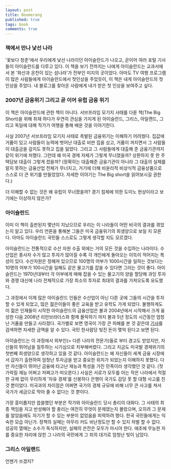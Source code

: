 ```yaml
---
layout: post
title: Boomerang
published: true
tags: book
comments: true
---
```


### 책에서 만나 낯선 나라
  '꽃보다 청춘'에서 우리에게 낯선 나라이던 아이슬란드가 나오고, 곧이어 여러 포털 기사들이 아이슬란드를 다루고 있다.
  이 책을 보기 전까지는 나에게 아이슬란드는 교과서에서 본 '화산과 온천이 있는 섬나라'가 전부인 미지의 곳이었다. 
  아마도 TV 여행 프로그램이 많은 사람들에게 아이슬란드에서 첫인상을 주었듯이, 이 책은 내게 아이슬란드의 첫 인상을 주었다. 
  내 블로그를 찾아온 사람에게 내가 받은 첫 인상을 보여주고 싶다.
  
### 2007년 금융위기 그리고 곧 이어 유럽 금융 위기
  이 책은 아이슬란드에 관한 책이 아니다. 
  서브프라임 모기지 사태를 다룬 책(The Big Short)을 위해 취재 하다가 우연히 관심을 가지게 된 아이슬란드, 그리스, 아일랜드, 그리고 독일에 대해 작가가 여행을 통해 배운 것을 이야기한다.
  
  사실 2007년 서브프라임 모기지 사태로 촉발된 금융위기는 이해하기 어려웠다. 
  집값에 거품이 있고 사람들이 능력에 벗어난 대출로 비싼 집을 샀고, 거품이 꺼지면서 그 사람들이 대출금을 갚지도 못하고 집을 잃었다.
  그리고 그 사람들에게 대출해 준 금융기관까지 같이 위기에 처했다. 그런데 왜 미국 경제 자체가 그렇게 무너졌을까? 상환하지 못 한 주택담보 대출이 그렇게 컸을까?
  (정확히는 대출해준 금융기관이 아니라 그 대출의 실체를 알지 못하는 금융산업 전체가 무너지고, 거기에 더해 비윤리적 비상식적 금융상품으로 스스로 더 큰 위기를 만들었었다. 자세한 이야기는 The Big short을 읽어보시길 권한다.)
  
  더 이해할 수 없는 것은 왜 유럽이 무너졌을까? 경기 침체에 의한 도미노 현상이라고 보기에는 이상하지 않은가? 
  
### 아이슬란드
  이미 이 책이 출판된지 몇년이 지났으므로 우리는 이 나라들이 어떤 비극의 결과를 겪었는지 알고 있다.
  우리 언론을 통해본 그들은 미국 금융위기의 희생양으로 보일 지 모른다. 아마도 아이슬란드 국민들 스스로도 그렇게 생각할 지도 모르겠다.
  
  아이슬란드는 전통적으로 수산 자원 수출 외에는 거의 모든 것을 수입하는 나라이다. 수산업은 종사자 수가 많고 투자가 많아질 수록 각 개인에게 돌아오는 이득이 적어지는 특성이 있다. 수산자원은 정해져 있으므로 100명의 어부가 1000시간을 일하는 것보다는 10명의 어부가 100시간을 일해도 같은 물고기를 잡을 수 있다면 그러는 것이 좋다. 아이슬란드는 1970년대부터 각 어부에게 매해 잡을 수 있는 물고기의 양을 할당해 과잉 투자와 경쟁 대신에 나라 전체적으로 가장 최소의 투자로 최대의 결과를 가져오도록 유도했다.
  
  그 과정에서 이제 많은 아이슬란드 인들은 수산업이 아닌 다른 곳에 그들의 시간을 투자할 수 있게 되었고, 많은 젊은이들이 좋은 교육을 받고 유학도 가게 되었다. 불행하게도 이 젊은 인재들이 시작한 아이슬란드의 금융산업은 불과 2004년에서 시작해서 크게 융성한 다음 2008년 리만브라더스와 함께 몰락하기 까지 불과 5년 정도의 시간동안 엄청난 거품을 만들고 사라졌다. 국가별로 보면 영국이 가장 큰 피해를 본 것 같은데 [기사](http://www.dailymail.co.uk/news/article-1073990/Iceland-owes-world-116-000-man-woman-child-island.html)를 검색하면 자세한 금액을 알 수 있다. 국민 한사람당 빚진 돈이 몇억 된다고 보면 된다. 
  
  아이슬란드는 이 과정에서 외부인(= 다른 나라의 전문가)들로 부터 경고도 받았지만, 자신들의 뛰어남을 질투하는 시기심으로 치부해버렸다. 
  그리고 지금도 미국발 경제위기의 첫번째 희생양으로 생각하고 있을 것 같다. 
  아이슬란드는 왜 자신들이 세계 금융 시장에서 갑자기 출현하여 엄청난 투자금을 받고 중요한 위치가 되었는지 이해하지 못했다. 
  다만 자신들이 뛰어난 금융에 타고난 재능과 특성을 가진 민족이라 생각했던 것 같다. (젓가락질 재능 어쩌고 저쩌고가 떠오른다.) 
  사실은 서로가 모두를 아는 작은 나라에서 적절한 규제 없이 무리하게 '자유 경제'를 신봉하다 은행이 국가도 감당 못 할 대형 사고를 친 것 뿐이었다. 
  미국과의 차이점은 어쩌면 국가의 경제 규모에 비해 너무 큰 사고를 쳐서 국가가 세금으로 막아 줄 수 없다는 것 뿐이다. 
  
  가장 흥미롭지만 씁쓸했던 부분은 작가와 아이슬란드 당시 총리의 대화다. 
  그 사태의 최종 책임을 지고 반성해야 할 총리는 여전히 무엇이 문제였는지 몰랐으며, 오히려 그 문제를 알았음에도 자기가 할 수 있는 부분이 없었음을 피력하려 했다. 한국 국민들에게는 익숙한 모습 아닌가.
  정책의 실패는 아무리 커도 비난정도만 할 수 있지 처벌 할 수 없다. 성공의 열매는 소수가 독식하지만, 실패의 쓴잔은 모두가 마시야 한다. 애초에 무능한 자를 중요한 자리에 앉힌 그 나라의 국민에게 그 죄의 대가로 엄청난 빚이 남았다. 
  
### 그리스 아일랜드
  언젠가 쓰겠지?
  
  
  
  
  
  
  
  
  
  
  
  
